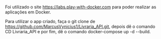 Foi utilizado o site https://labs.play-with-docker.com para poder realizar as aplicações em Docker.

Para utilizar o app criado, faça o git clone de https://github.com/MarcusVynicius1/Livraria_API.git, depois dê o comando CD Livraria_API e por fim, dê o comando docker-compose up -d --build.

